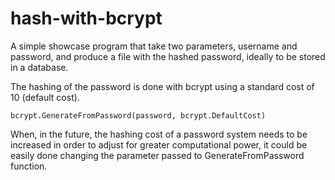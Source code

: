 # hash-with-bcrypt
A simple showcase program that take two parameters, username and password, and produce a file with the hashed password, ideally to be stored in a database.

The hashing of the password is done with bcrypt using a standard cost of 10 (default cost). 

`
bcrypt.GenerateFromPassword(password, bcrypt.DefaultCost)
`


When, in the future, the hashing cost of a password system needs to be increased in order to adjust for greater computational power, it could be easily done changing the parameter passed to GenerateFromPassword function.


